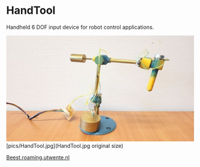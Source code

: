 # HandTool
Handheld 6 DOF input device for robot control applications.

![HandTool main view](pics/HandTool_500px.jpg)
[pics/HandTool.jpg](HandTool.jpg original size)

[Beest.roaming.utwente.nl](http://beest.roaming.utwente.nl/)
